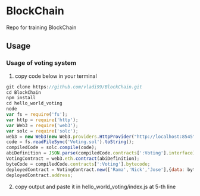 # BlockChain
Repo for training BlockChain

## Usage

### Usage of voting system
1. copy code below in your terminal
```javascript
git clone https://github.com/vladi99/BlockChain.git
cd BlockChain
npm install
cd hello_world_voting
node
var fs = require('fs');
var http = require('http');
var Web3 = require('web3');
var solc = require('solc');
web3 = new Web3(new Web3.providers.HttpProvider("http://localhost:8545"));
code = fs.readFileSync('Voting.sol').toString();
compiledCode = solc.compile(code);
abiDefinition = JSON.parse(compiledCode.contracts[':Voting'].interface);
VotingContract = web3.eth.contract(abiDefinition);
byteCode = compiledCode.contracts[':Voting'].bytecode;
deployedContract = VotingContract.new(['Rama','Nick','Jose'],{data: byteCode, from: web3.eth.accounts[0], gas: 4700000});
deployedContract.address;

```
2. copy output and paste it in hello_world_voting/index.js at 5-th line


